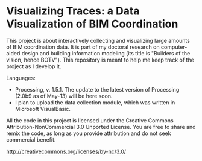 Visualizing Traces: a Data Visualization of BIM Coordination
==========================================

This project is about interactively collecting and visualizing large amounts of BIM coordination data. It is part of my doctoral research on computer-aided design and building information modeling (its title is "Builders of the vision, hence BOTV"). This repository is meant to help me keep track of the project as I develop it. 

Languages:

- Processing, v. 1.5.1. The update to the latest version of Processing (2.0b9 as of May-13) will be here soon.
- I plan to upload the data collection module, which was written in Microsoft VisualBasic.

All the code in this project is licensed under the Creative Commons Attribution-NonCommercial 3.0 Unported License. You are free to share and remix the code, as long as you provide attribution and do not seek commercial benefit.

http://creativecommons.org/licenses/by-nc/3.0/
